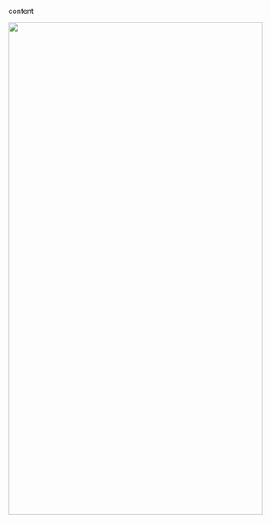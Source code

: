 content

<center>
  <img src="https://github.com/priyajani028/Funtent/assets/87660206/28559296-5847-453e-aea4-96b130c7a96b" width="100%" height="50%">
</center>
<!-- ![A4 - 19](https://github.com/priyajani028/Funtent/assets/87660206/28559296-5847-453e-aea4-96b130c7a96b) -->
